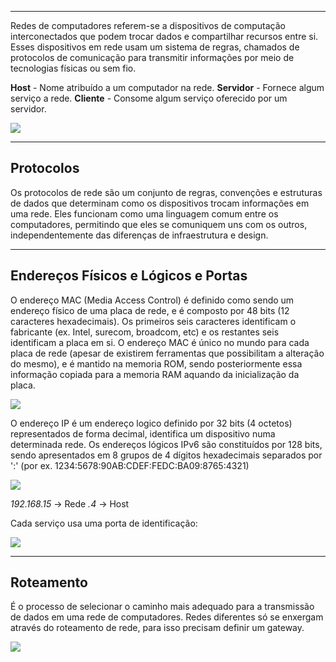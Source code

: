 
---

Redes de computadores referem-se a dispositivos de computação interconectados que podem trocar dados e compartilhar recursos entre si. Esses dispositivos em rede usam um sistema de regras, chamados de protocolos de comunicação para transmitir informações por meio de tecnologias físicas ou sem fio.

**Host** - Nome atribuído a um computador na rede.
**Servidor** - Fornece algum serviço a rede.
**Cliente** - Consome algum serviço oferecido por um servidor.

![](https://i.imgur.com/vbcJcIi.png)

---

## Protocolos

Os protocolos de rede são um conjunto de regras, convenções e estruturas de dados que determinam como os dispositivos trocam informações em uma rede. Eles funcionam como uma linguagem comum entre os computadores, permitindo que eles se comuniquem uns com os outros, independentemente das diferenças de infraestrutura e design.

---

## Endereços Físicos e Lógicos e Portas

O endereço MAC (Media Access Control) é definido como sendo um endereço físico de uma placa de rede, e é composto por 48 bits (12 caracteres hexadecimais). Os primeiros seis caracteres identificam o fabricante (ex. Intel, surecom, broadcom, etc) e os restantes seis identificam a placa em si. O endereço MAC é único no mundo para cada placa de rede (apesar de existirem ferramentas que possibilitam a alteração do mesmo), e é mantido na memoria ROM, sendo posteriormente essa informação copiada para a memoria RAM aquando da inicialização da placa.

![](https://i.imgur.com/nYsCE0G.png)

O endereço IP é um endereço logico definido por 32 bits (4 octetos) representados de forma decimal, identifica um dispositivo numa determinada rede. Os endereços lógicos IPv6 são constituídos por 128 bits, sendo apresentados em 8 grupos de 4 dígitos hexadecimais separados por ':' (por ex. 1234:5678:90AB:CDEF:FEDC:BA09:8765:4321)

![](https://i.imgur.com/Qf9Gton.png)

*192.168.15*  -> Rede
*.4* -> Host

Cada serviço usa uma porta de identificação:

![](https://i.imgur.com/MrFdSwv.png)

---

## Roteamento

É o processo de selecionar o caminho mais adequado para a transmissão de dados em uma rede de computadores. Redes diferentes só se enxergam através do roteamento de rede, para isso precisam definir um gateway.

![](https://i.imgur.com/2isPIuw.png)



